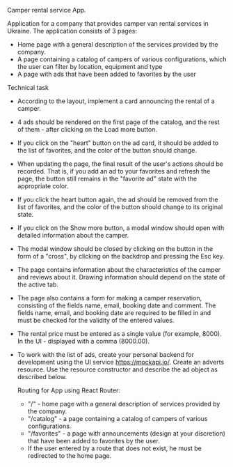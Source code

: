 Camper rental service App.

Application for a company that provides camper van rental services in Ukraine. The application consists of 3 pages:

- Home page with a general description of the services provided by the company.
- A page containing a catalog of campers of various configurations, which the user can filter by location, equipment and
  type
- A page with ads that have been added to favorites by the user

Technical task

- According to the layout, implement a card announcing the rental of a camper.
- 4 ads should be rendered on the first page of the catalog, and the rest of them - after clicking on the Load more
  button.
- If you click on the "heart" button on the ad card, it should be added to the list of favorites, and the color of the
  button should change.
- When updating the page, the final result of the user's actions should be recorded. That is, if you add an ad to your
  favorites and refresh the page, the button still remains in the "favorite ad" state with the appropriate color.
- If you click the heart button again, the ad should be removed from the list of favorites, and the color of the button
  should change to its original state.
- If you click on the Show more button, a modal window should open with detailed information about the camper.
- The modal window should be closed by clicking on the button in the form of a "cross", by clicking on the backdrop and
  pressing the Esc key.
- The page contains information about the characteristics of the camper and reviews about it. Drawing information should
  depend on the state of the active tab.
- The page also contains a form for making a camper reservation, consisting of the fields name, email, booking date and
  comment. The fields name, email, and booking date are required to be filled in and must be checked for the validity of
  the entered values.
- The rental price must be entered as a single value (for example, 8000). In the UI - displayed with a comma (8000.00).

- To work with the list of ads, create your personal backend for development using the UI service https://mockapi.io/.
  Create an adverts resource. Use the resource constructor and describe the ad object as described below.

  Routing for App using React Router:

  - "/" - home page with a general description of services provided by the company.
  - "/catalog" - a page containing a catalog of campers of various configurations.
  - "/favorites" - a page with announcements (design at your discretion) that have been added to favorites by the user.
  - If the user entered by a route that does not exist, he must be redirected to the home page.
